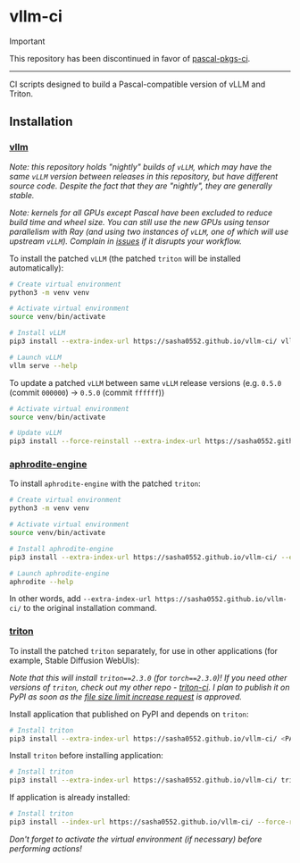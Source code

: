 # vllm-ci

> [!IMPORTANT]
This repository has been discontinued in favor of [pascal-pkgs-ci](https://github.com/sasha0552/pascal-pkgs-ci).

---

CI scripts designed to build a Pascal-compatible version of vLLM and Triton.

## Installation

### [vllm](https://github.com/vllm-project/vllm)

*Note: this repository holds "nightly" builds of `vLLM`, which may have the same `vLLM` version between releases in this repository, but have different source code. Despite the fact that they are "nightly", they are generally stable.*

*Note: kernels for all GPUs except Pascal have been excluded to reduce build time and wheel size. You can still use the new GPUs using tensor parallelism with Ray (and using two instances of `vLLM`, one of which will use upstream `vLLM`). Complain in [issues](https://github.com/sasha0552/vllm-ci/issues) if it disrupts your workflow.*

To install the patched `vLLM` (the patched `triton` will be installed automatically):
```sh
# Create virtual environment
python3 -m venv venv

# Activate virtual environment
source venv/bin/activate

# Install vLLM
pip3 install --extra-index-url https://sasha0552.github.io/vllm-ci/ vllm

# Launch vLLM
vllm serve --help
```

To update a patched `vLLM` between same `vLLM` release versions (e.g. `0.5.0` (commit `000000`) -> `0.5.0` (commit `ffffff`))
```sh
# Activate virtual environment
source venv/bin/activate

# Update vLLM
pip3 install --force-reinstall --extra-index-url https://sasha0552.github.io/vllm-ci/ --no-cache-dir --no-deps --upgrade vllm
```

### [aphrodite-engine](https://github.com/PygmalionAI/aphrodite-engine)

To install `aphrodite-engine` with the patched `triton`:
```sh
# Create virtual environment
python3 -m venv venv

# Activate virtual environment
source venv/bin/activate

# Install aphrodite-engine
pip3 install --extra-index-url https://sasha0552.github.io/vllm-ci/ --extra-index-url https://downloads.pygmalion.chat/whl aphrodite-engine

# Launch aphrodite-engine
aphrodite --help
```

In other words, add `--extra-index-url https://sasha0552.github.io/vllm-ci/` to the original installation command.

### [triton](https://github.com/triton-lang/triton)

To install the patched `triton` separately, for use in other applications (for example, Stable Diffusion WebUIs):

*Note that this will install `triton==2.3.0` (for `torch==2.3.0`)! If you need other versions of `triton`, check out my other repo - [triton-ci](https://github.com/sasha0552/triton-ci). I plan to publish it on PyPI as soon as the [file size limit increase request](https://github.com/pypi/support/issues/4295) is approved.*

Install application that published on PyPI and depends on `triton`:
```sh
# Install triton
pip3 install --extra-index-url https://sasha0552.github.io/vllm-ci/ <PACKAGE NAME>
```

Install `triton` before installing application:
```sh
# Install triton
pip3 install --extra-index-url https://sasha0552.github.io/vllm-ci/ triton
```

If application is already installed:
```sh
# Install triton
pip3 install --index-url https://sasha0552.github.io/vllm-ci/ --force-reinstall --no-deps triton
```

*Don't forget to activate the virtual environment (if necessary) before performing actions!*
